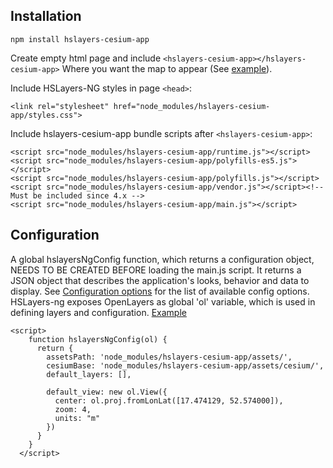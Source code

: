 ## Installation

```
npm install hslayers-cesium-app
```

Create empty html page and include `<hslayers-cesium-app></hslayers-cesium-app>` Where you want the map to appear (See [example](https://github.com/hslayers/examples/blob/master/cesium/index_external.html)).

Include HSLayers-NG styles in page `<head>`:
```
<link rel="stylesheet" href="node_modules/hslayers-cesium-app/styles.css">
```

Include hslayers-cesium-app bundle scripts after `<hslayers-cesium-app>`:
```
<script src="node_modules/hslayers-cesium-app/runtime.js"></script>
<script src="node_modules/hslayers-cesium-app/polyfills-es5.js"></script>
<script src="node_modules/hslayers-cesium-app/polyfills.js"></script>
<script src="node_modules/hslayers-cesium-app/vendor.js"></script><!-- Must be included since 4.x -->
<script src="node_modules/hslayers-cesium-app/main.js"></script>
```

## Configuration

A global hslayersNgConfig function, which returns a configuration object, NEEDS TO BE CREATED BEFORE loading the main.js script. It returns a JSON object that describes the application's looks, behavior and data to display. See [Configuration options](https://github.com/hslayers/hslayers-ng/wiki/Config-parameters) for the list of available config options. HSLayers-ng exposes OpenLayers as global 'ol' variable, which is used in defining layers and configuration. [Example](https://github.com/hslayers/examples/blob/master/cesium/appexternal.js)

```
<script>
    function hslayersNgConfig(ol) {
      return {
        assetsPath: 'node_modules/hslayers-cesium-app/assets/',
        cesiumBase: 'node_modules/hslayers-cesium-app/assets/cesium/',
        default_layers: [],

        default_view: new ol.View({
          center: ol.proj.fromLonLat([17.474129, 52.574000]),
          zoom: 4,
          units: "m"
        })
      }
    } 
  </script>
  ```
